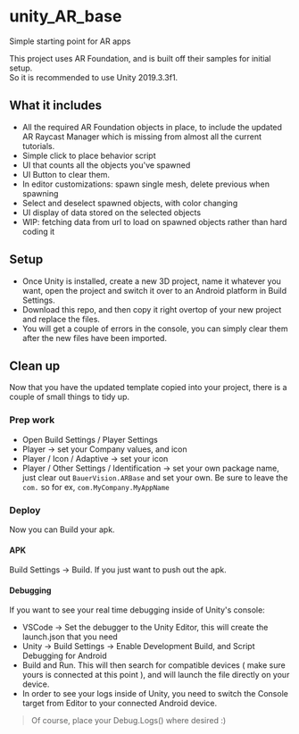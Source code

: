 # unity_AR_base
Simple starting point for AR apps

This project uses AR Foundation, and is built off their samples for initial setup.  
So it is recommended to use Unity 2019.3.3f1.

## What it includes
* All the required AR Foundation objects in place, to include the updated AR Raycast Manager which is missing from almost all the current tutorials.  
* Simple click to place behavior script
* UI that counts all the objects you've spawned
* UI Button to clear them.
* In editor customizations: spawn single mesh, delete previous when spawning
* Select and deselect spawned objects, with color changing
* UI display of data stored on the selected objects
* WIP: fetching data from url to load on spawned objects rather than hard coding it


## Setup
* Once Unity is installed, create a new 3D project, name it whatever you want, open the project and switch it over to an Android platform in Build Settings.
* Download this repo, and then copy it right overtop of your new project and replace the files.
* You will get a couple of errors in the console, you can simply clear them after the new files have been imported.

## Clean up
Now that you have the updated template copied into your project, there is a couple of small things to tidy up.

### Prep work
* Open Build Settings / Player Settings 
* Player ->  set your Company values, and icon
* Player / Icon / Adaptive -> set your icon
* Player / Other Settings / Identification -> set your own package name, just clear out `BauerVision.ARBase` and set your own. Be sure to leave the `com.` so for ex, `com.MyCompany.MyAppName`

### Deploy
Now you can Build your apk.

#### APK
Build Settings -> Build. If you just want to push out the apk.

#### Debugging
If you want to see your real time debugging inside of Unity's console:

* VSCode -> Set the debugger to the Unity Editor, this will create the launch.json that you need
* Unity -> Build Settings -> Enable Development Build, and Script Debugging for Android
* Build and Run.  This will then search for compatible devices ( make sure yours is connected at this point ), and will launch the file directly on your device.
* In order to see your logs inside of Unity, you need to switch the Console target from Editor to your connected Android device.

> Of course, place your Debug.Logs() where desired :)


